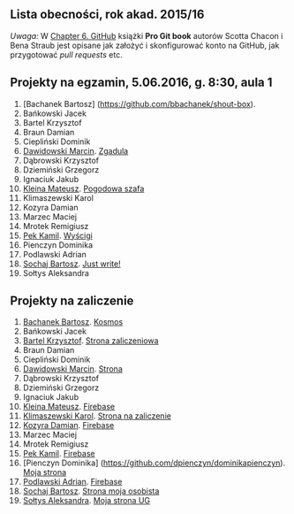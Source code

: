 ## Lista obecności, rok akad. 2015/16

_Uwaga:_ W [Chapter 6. GitHub](http://git-scm.com/book/en/v2)
książki **Pro Git book** autorów Scotta Chacon i Bena Straub
jest opisane jak założyć i skonfigurować konto na GitHub,
jak przygotować _pull requests_ etc.


## Projekty na egzamin, 5.06.2016, g. 8:30, aula 1

1. [Bachanek Bartosz] (https://github.com/bbachanek/shout-box).
1. Bańkowski Jacek
1. Bartel Krzysztof
1. Braun Damian
1. Ciepliński Dominik
1. [Dawidowski Marcin](https://github.com/mdawidowski/Meteor). [Zgadula](http://zgadula-188905.nitrousapp.com/)
1. Dąbrowski Krzysztof
1. Dziemiński Grzegorz
1. Ignaciuk Jakub
1. [Kleina Mateusz](https://github.com/moskal91/ti-meteor-zaliczenie). [Pogodowa szafa](http://violet-stallion-189184.nitrousapp.com)
1. Klimaszewski Karol
1. Kozyra Damian
1. Marzec Maciej
1. Mrotek Remigiusz
1. [Pek Kamil](https://github.com/kamilpek/meteor-wyscigi.git). [Wyścigi](http://meteor-wyscigi-189800.nitrousapp.com/)
1. Pienczyn Dominika
1. Podlawski Adrian
1. [Sochaj Bartosz](https://github.com/bs-ug/justwrite.git). [Just write!](http://46.101.138.139/)
1. Sołtys Aleksandra


## Projekty na zaliczenie

1. [Bachanek Bartosz](https://github.com/bbachanek/Technologie-internetowe). [Kosmos](https://shining-inferno-3386.firebaseapp.com/)
1. Bańkowski Jacek
1. [Bartel Krzysztof](https://github.com/deer667/ti_zaliczenie). [Strona zaliczeniowa](http://krzysztofbartel.pl/test/ti_zal/)
1. Braun Damian
1. Ciepliński Dominik
1. [Dawidowski Marcin](https://github.com/mdawidowski/Techniki-Internetowe). [Strona](https://f32d12.firebaseapp.com/)
1. Dąbrowski Krzysztof
1. Dziemiński Grzegorz
1. Ignaciuk Jakub
1. [Kleina Mateusz](https://github.com/moskal91/ti-zaliczenie). [Firebase](https://zaliczenie-mkleina.firebaseapp.com/)
1. [Klimaszewski Karol](https://github.com/KKlimaszewski1/techniki). [Strona na zaliczenie](https://kklimaszewski.firebaseapp.com/index.html)
1. [Kozyra Damian](https://github.com/dkozyra/zaliczenie). [Firebase](https://project-89014938623722539.firebaseapp.com/)
1. Marzec Maciej
1. Mrotek Remigiusz
1. [Pek Kamil](https://github.com/kamilpek/techniki-internetowe.git). [Firebase](https://161050ti.firebaseapp.com/)
1. [Pienczyn Dominika] (https://github.com/dpienczyn/dominikapienczyn). [Moja strona](http://strona1988.ugu.pl/)
1. [Podlawski Adrian](https://github.com/kirin1994/TechnologieInternetowe).  [Firebase](https://podlawski-strona.firebaseapp.com/)
1. [Sochaj Bartosz](https://github.com/bs-ug/www-ti.git). [Strona moja osobista](https://www-ti.firebaseapp.com/)
1. [Sołtys Aleksandra](https://github.com/saleksandra/stronaug.github.io). [Moja strona UG](http://mojeug.ugu.pl/)
